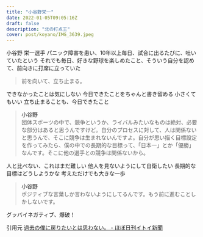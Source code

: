 ```yaml
---
title: "小谷野栄一"
date: 2022-01-05T09:05:16Z
draft: false
description: "北の打点王"
cover: post/koyano/IMG_3639.jpeg
---
```


小谷野 栄一選手
パニック障害を患い、10年以上毎日、試合に出るたびに、吐いていたという
それでも毎日、好きな野球を楽しめたこと、そういう自分を認めて、前向きに打席に立っていた

> 前を向いて、立ち止まる。

できなかったことは気にしない
今日できたことをちゃんと書き留める
小さくてもいい
立ち止まることも、今日できたこと

> **小谷野**  
> 団体スポーツの中で、競争というか、ライバルみたいなものは絶対、必要な部分はあると思うんですけど。自分のプロセスに対して、人は関係ないと思うんで、そこに競争は生まれないんですよ。自分が思い描く目標設定を作ってみたら、僕の中での長期的な目標って、「日本一」とか「優勝」なんです。そこに他の選手との競争は関係ないから。

人と比べない、これはまだ難しい
他人を見ないようにして自衛したい
長期的な目標はどうしようかな
考えただけでも大きな一歩

> **小谷野**  
> ポジティブな言葉しか言わないようにしてるんです。もう前に進むことしかしないです。

グッバイネガティブ、爆破！

引用元
[過去の僕に戻りたいとは思わない。 - ほぼ日刊イトイ新聞](https://www.1101.com/koyano/index.html)
